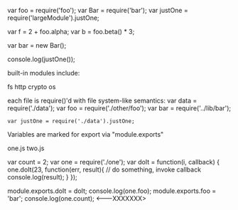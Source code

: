 var foo = require('foo');
var Bar = require('bar');
var justOne = require('largeModule').justOne;

var f = 2 + foo.alpha;
var b = foo.beta() * 3;

var bar = new Bar();

console.log(justOne());

built-in modules include:

fs
http
crypto
os

each file is require()'d with file system-like semantics:
    var data = require('./data');
    var foo = require('./other/foo');
    var bar = require('../lib/bar');

    var justOne = require('./data').justOne;

Variables are marked for export via "module.exports"

one.js                                          two.js

var count = 2;                                  var one = require('./one');
var doIt = function(i, callback) {              one.doIt(23, function(err, result){
    // do something, invoke callback                console.log(result);
}                                               });

module.exports.doIt = doIt;                     console.log(one.foo);
module.exports.foo = 'bar';                     console.log(one.count);  <---XXXXXXX>
